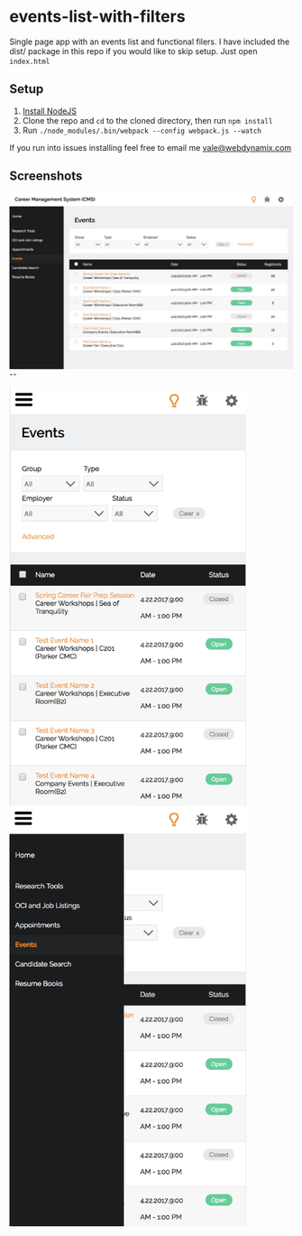 # events-list-with-filters

Single page app with an events list and functional filers.
I have included the dist/ package in this repo if you would like to skip setup. Just open `index.html`

## Setup
1. [Install NodeJS](https://nodejs.org/en/)
3. Clone the repo and `cd` to the cloned directory, then run `npm install`
4. Run `./node_modules/.bin/webpack --config webpack.js --watch`

If you run into issues installing feel free to email me vale@webdynamix.com

## Screenshots
<img src="/assets/screenshots/1.png" align="left" />

--

<img src="/assets/screenshots/2.png" width="420" align="left" />
<img src="/assets/screenshots/3.png" width="420" align="left" />
